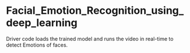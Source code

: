# Facial_Emotion_Recognition_using_deep_learning


Driver code loads the trained model and runs the video in real-time to detect Emotions of faces.

